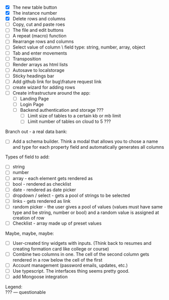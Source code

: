 - [x] The new table button
- [x] The instance number
- [x] Delete rows and columns
- [ ] Copy, cut and paste roes
- [ ] The file and edit buttons
- [ ] A repeat (macro) function
- [ ] Rearrange rows and columns
- [ ] Select value of column \ field type: string, number, array, object
- [ ] Tab and enter movements
- [ ] Transposition
- [ ] Render arrays as html lists
- [ ] Autosave to localstorage
- [ ] Sticky headings bar
- [ ] Add github link for bug\frature request link
- [ ] create wizard for adding rows
- [ ] Create infrastructure around the app:
  - [ ] Landing Page
  - [ ] Login Page
  - [ ] Backend authentication and storage ???
    - [ ] Limit size of tables to a certain kb or mb limit
    - [ ] Limit number of tables on cloud to 5 ???

Branch out - a real data bank:

- [ ] Add a schema builder. Think a modal that allows you to chose a name and type for each property field and automatically generates all columns

Types of field to add:

- [ ] string
- [ ] number
- [ ] array - each element gets rendered as <li>
- [ ] bool - rendered as checklist
- [ ] date - rendered as date picker
- [ ] dropdown / select - gets a pool of strings to be selected
- [ ] links - gets rendered as link
- [ ] random picker - the user gives a pool of values (values must have same type and be string, number or bool) and a random value is assigned at creation of row
- [ ] Checklist - array made up of preset values

Maybe, maybe, maybe:

- [ ] User-created tiny widgets with inputs. (Think back to resumes and creating formation card like college or course)
- [ ] Combine two columns in one. The cell of the second column gets rendered in a row below the cell of the first
- [ ] Account management (password emails, updates, etc.)
- [ ] Use typescript. The interfaces thing seems pretty good.
- [ ] add Mongoose integration

Legend:  
??? — questionable
